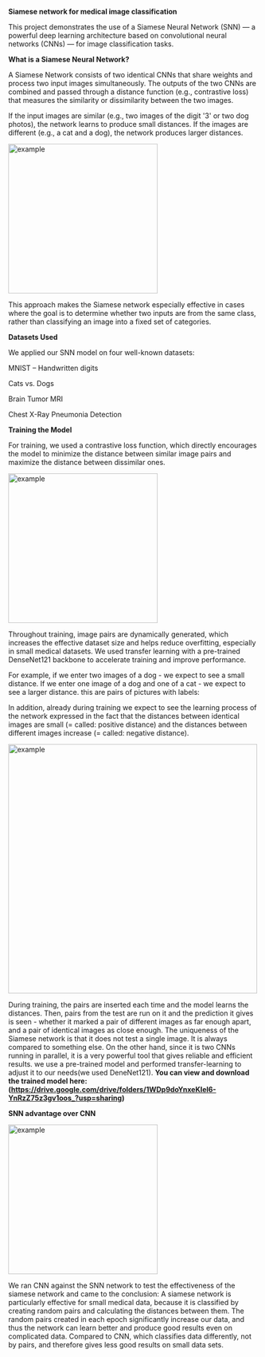 **Siamese network for medical image classification**

This project demonstrates the use of a Siamese Neural Network (SNN) — a powerful deep learning architecture based on convolutional neural networks (CNNs) — for image classification tasks.

**What is a Siamese Neural Network?**

A Siamese Network consists of two identical CNNs that share weights and process two input images simultaneously. The outputs of the two CNNs are combined and passed through a distance function (e.g., contrastive loss) that measures the similarity or dissimilarity between the two images.

If the input images are similar (e.g., two images of the digit '3' or two dog photos), the network learns to produce small distances. If the images are different (e.g., a cat and a dog), the network produces larger distances.

<img src="https://github.com/user-attachments/assets/ea583380-d52e-4d4b-8e93-eb5d9c40a2bf" alt="example" width="300">

This approach makes the Siamese network especially effective in cases where the goal is to determine whether two inputs are from the same class, rather than classifying an image into a fixed set of categories.

**Datasets Used**

We applied our SNN model on four well-known datasets:

MNIST – Handwritten digits

Cats vs. Dogs

Brain Tumor MRI

Chest X-Ray Pneumonia Detection

**Training the Model**
 
For training, we used a contrastive loss function, which directly encourages the model to minimize the distance between similar image pairs and maximize the distance between dissimilar ones.

<img src="https://github.com/user-attachments/assets/f5ab5eec-8a14-4e1a-9da7-d966023a6b77" alt="example" width="300">

Throughout training, image pairs are dynamically generated, which increases the effective dataset size and helps reduce overfitting, especially in small medical datasets. We used transfer learning with a pre-trained DenseNet121 backbone to accelerate training and improve performance.

For example, if we enter two images of a dog - we expect to see a small distance. If we enter one image of a dog and one of a cat - we expect to see a larger distance.
this are pairs of pictures with labels:

In addition, already during training we expect to see the learning process of the network expressed in the fact that the distances between identical images are small (= called: positive distance) and the distances between different images increase (= called: negative distance).

<img src="https://github.com/user-attachments/assets/ac04330e-8aa5-452e-836e-5b58b2679ca4" alt="example" width="500">

During training, the pairs are inserted each time and the model learns the distances. Then, pairs from the test are run on it and the prediction it gives is seen - whether it marked a pair of different images as far enough apart, and a pair of identical images as close enough.
The uniqueness of the Siamese network is that it does not test a single image. It is always compared to something else. On the other hand, since it is two CNNs running in parallel, it is a very powerful tool that gives reliable and efficient results.
we use a pre-trained model and performed transfer-learning to adjust it to our needs(we used DeneNet121).
**You can view and download the trained model here:
(https://drive.google.com/drive/folders/1WDp9doYnxeKIel6-YnRzZ75z3gv1oos_?usp=sharing)**

**SNN advantage over CNN**

<img src="https://github.com/user-attachments/assets/c0286cb2-5b08-4a08-a04b-460448c51129" alt="example" width="300">

We ran CNN against the SNN network to test the effectiveness of the siamese network and came to the conclusion: A siamese network is particularly effective for small medical data, because it is classified by creating random pairs and calculating the distances between them. The random pairs created in each epoch significantly increase our data, and thus the network can learn better and produce good results even on complicated data.
Compared to CNN, which classifies data differently, not by pairs, and therefore gives less good results on small data sets.







